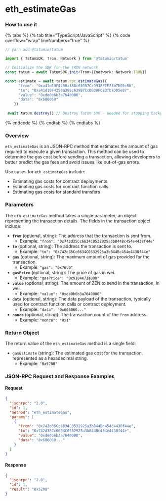 # eth\_estimateGas

### How to use it

{% tabs %}
{% tab title="TypeScript/JavaScript" %}
{% code overflow="wrap" lineNumbers="true" %}
```typescript
// yarn add @tatumio/tatum

import { TatumSDK, Tron, Network } from '@tatumio/tatum'

// Initialize the SDK for the TRON network
const tatum = await TatumSDK.init<Tron>({network: Network.TRON})

const estimate = await tatum.rpc.estimateGas({
      "from": "0xa41d19F4258a388c639B7CcD938FCE3fb7D05e86",
      "to": "0xa41d19F4258a388c639B7CcD938FCE3fb7D05e87",
      "value": "0xde0b6b3a7640000",
      "data": "0x606060"
    })
    
 await tatum.destroy() // Destroy Tatum SDK - needed for stopping background jobs
```
{% endcode %}
{% endtab %}
{% endtabs %}

### Overview

`eth_estimateGas` is an JSON-RPC method that estimates the amount of gas required to execute a given transaction. This method can be used to determine the gas cost before sending a transaction, allowing developers to better predict the gas fees and avoid issues like out-of-gas errors.

Use cases for `eth_estimateGas` include:

* Estimating gas costs for contract deployments
* Estimating gas costs for contract function calls
* Estimating gas costs for standard transfers

### Parameters

The `eth_estimateGas` method takes a single parameter, an object representing the transaction details. The fields in the transaction object include:

* **`from`** (optional, string): The address that the transaction is sent from.
  * Example: `"from": "0x742d35Cc6634C0532925a3b844Bc454e4438f44e"`
* **`to`** (optional, string): The address the transaction is sent to.
  * Example: `"to": "0x742d35Cc6634C0532925a3b844Bc454e4438f44e"`
* **`gas`** (optional, string): The maximum amount of gas provided for the transaction.
  * Example: `"gas": "0x76c0"`
* **`gasPrice`** (optional, string): The price of gas in wei.
  * Example: `"gasPrice": "0x9184e72a000"`
* **`value`** (optional, string): The amount of ZEN to send in the transaction, in wei.
  * Example: `"value": "0xde0b6b3a7640000"`
* **`data`** (optional, string): The data payload of the transaction, typically used for contract function calls or contract deployment.
  * Example: `"data": "0x606060..."`
* **`nonce`** (optional, string): The transaction count of the `from` address.
  * Example: `"nonce": "0x1"`

### Return Object

The return value of the `eth_estimateGas` method is a single field:

* `gasEstimate` (string): The estimated gas cost for the transaction, represented as a hexadecimal string.
  * Example: `"0x5208"`

### JSON-RPC Request and Response Examples

#### Request

```json
{
  "jsonrpc": "2.0",
  "id": 1,
  "method": "eth_estimateGas",
  "params": [
    {
      "from": "0x742d35Cc6634C0532925a3b844Bc454e4438f44e",
      "to": "0x742d35Cc6634C0532925a3b844Bc454e4438f44e",
      "value": "0xde0b6b3a7640000",
      "data": "0x606060..."
    }
  ]
}
```

#### Response

```json
{
  "jsonrpc": "2.0",
  "id": 1,
  "result": "0x5208"
}
```
